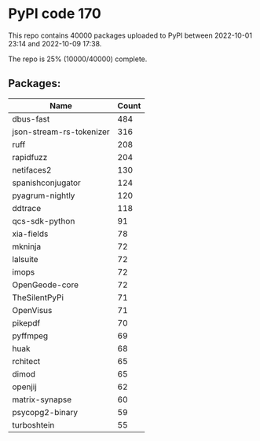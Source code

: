 # PyPI code 170

This repo contains 40000 packages uploaded to PyPI between 
2022-10-01 23:14 and 2022-10-09 17:38.

The repo is 25% (10000/40000) complete.

## Packages:

| Name  | Count |
| ----- | ----- |
| dbus-fast | 484 |
| json-stream-rs-tokenizer | 316 |
| ruff | 208 |
| rapidfuzz | 204 |
| netifaces2 | 130 |
| spanishconjugator | 124 |
| pyagrum-nightly | 120 |
| ddtrace | 118 |
| qcs-sdk-python | 91 |
| xia-fields | 78 |
| mkninja | 72 |
| lalsuite | 72 |
| imops | 72 |
| OpenGeode-core | 72 |
| TheSilentPyPi | 71 |
| OpenVisus | 71 |
| pikepdf | 70 |
| pyffmpeg | 69 |
| huak | 68 |
| rchitect | 65 |
| dimod | 65 |
| openjij | 62 |
| matrix-synapse | 60 |
| psycopg2-binary | 59 |
| turboshtein | 55 |


